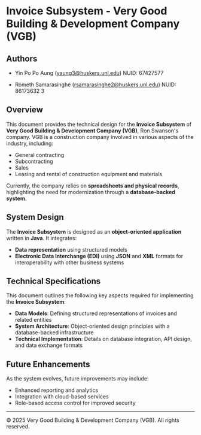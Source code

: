 
# Invoice Subsystem - Very Good Building & Development Company (VGB)

## Authors
 - Yin Po Po Aung (yaung3@huskers.unl.edu) NUID: 67427577

 - Rometh Samarasinghe (rsamarasinghe2@huskers.unl.edu) NUID: 86173632 3

## Overview
This document provides the technical design for the **Invoice Subsystem** of **Very Good Building & Development Company (VGB)**, Ron Swanson's company. VGB is a construction company involved in various aspects of the industry, including:  
- General contracting  
- Subcontracting  
- Sales  
- Leasing and rental of construction equipment and materials  

Currently, the company relies on **spreadsheets and physical records**, highlighting the need for modernization through a **database-backed system**.

## System Design
The **Invoice Subsystem** is designed as an **object-oriented application** written in **Java**. It integrates:  
- **Data representation** using structured models  
- **Electronic Data Interchange (EDI)** using **JSON** and **XML** formats for interoperability with other business systems  

## Technical Specifications
This document outlines the following key aspects required for implementing the **Invoice Subsystem**:
- **Data Models**: Defining structured representations of invoices and related entities  
- **System Architecture**: Object-oriented design principles with a database-backed infrastructure  
- **Technical Implementation**: Details on database integration, API design, and data exchange formats  

## Future Enhancements
As the system evolves, future improvements may include:
- Enhanced reporting and analytics  
- Integration with cloud-based services  
- Role-based access control for improved security  

---

© 2025 Very Good Building & Development Company (VGB). All rights reserved.

